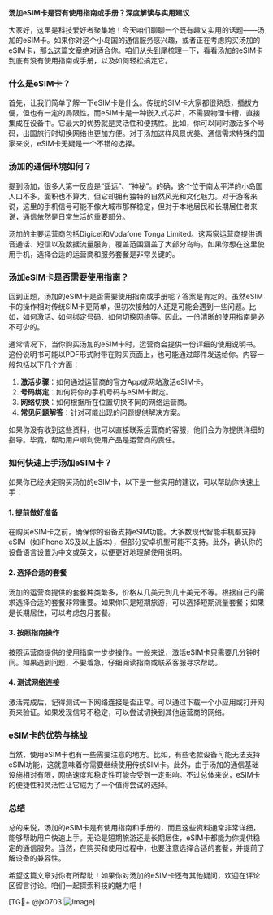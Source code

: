 **汤加eSIM卡是否有使用指南或手册？深度解读与实用建议**

大家好，这里是科技爱好者聚集地！今天咱们聊聊一个既有趣又实用的话题——汤加的eSIM卡。如果你对这个小岛国的通信服务感兴趣，或者正在考虑购买汤加的eSIM卡，那么这篇文章绝对适合你。咱们从头到尾梳理一下，看看汤加的eSIM卡到底有没有使用指南或手册，以及如何轻松搞定它。

### 什么是eSIM卡？

首先，让我们简单了解一下eSIM卡是什么。传统的SIM卡大家都很熟悉，插拔方便，但也有一定的局限性。而eSIM卡是一种嵌入式芯片，不需要物理卡槽，直接集成在设备中。它最大的优势就是灵活性和便携性。比如，你可以同时激活多个号码，出国旅行时切换网络也更加方便。对于汤加这样风景优美、通信需求特殊的国家来说，eSIM卡无疑是一个不错的选择。

### 汤加的通信环境如何？

提到汤加，很多人第一反应是“遥远”、“神秘”。的确，这个位于南太平洋的小岛国人口不多，面积也不算大，但它却拥有独特的自然风光和文化魅力。对于游客来说，这里的手机信号可能不像大城市那样稳定，但对于本地居民和长期居住者来说，通信依然是日常生活的重要部分。

汤加的主要运营商包括Digicel和Vodafone Tonga Limited。这两家运营商提供语音通话、短信以及数据流量服务，覆盖范围涵盖了大部分岛屿。如果你想在这里使用手机，选择合适的运营商和服务套餐是非常关键的。

### 汤加eSIM卡是否需要使用指南？

回到正题，汤加的eSIM卡是否需要使用指南或手册呢？答案是肯定的。虽然eSIM卡的操作相对传统SIM卡更简单，但初次接触的人还是可能会遇到一些问题。比如，如何激活、如何绑定号码、如何切换网络等。因此，一份清晰的使用指南是必不可少的。

通常情况下，当你购买汤加的eSIM卡时，运营商会提供一份详细的使用说明书。这份说明书可能以PDF形式附带在购买页面上，也可能通过邮件发送给你。内容一般包括以下几个方面：

1. **激活步骤**：如何通过运营商的官方App或网站激活eSIM卡。
2. **号码绑定**：如何将你的手机号码与eSIM卡绑定。
3. **网络切换**：如何根据所在位置切换不同的网络运营商。
4. **常见问题解答**：针对可能出现的问题提供解决方案。

如果你没有收到这些资料，也可以直接联系运营商的客服，他们会为你提供详细的指导。毕竟，帮助用户顺利使用产品是运营商的责任。

### 如何快速上手汤加eSIM卡？

如果你已经决定购买汤加的eSIM卡，以下是一些实用的建议，可以帮助你快速上手：

#### 1. 提前做好准备
在购买eSIM卡之前，确保你的设备支持eSIM功能。大多数现代智能手机都支持eSIM（如iPhone XS及以上版本），但部分安卓机型可能不支持。此外，确认你的设备语言设置为中文或英文，以便更好地理解使用说明。

#### 2. 选择合适的套餐
汤加的运营商提供的套餐种类繁多，价格从几美元到几十美元不等。根据自己的需求选择合适的套餐非常重要。如果你只是短期旅游，可以选择短期流量套餐；如果是长期居住，可以考虑包月套餐。

#### 3. 按照指南操作
按照运营商提供的使用指南一步步操作。一般来说，激活eSIM卡只需要几分钟时间。如果遇到问题，不要着急，仔细阅读指南或联系客服寻求帮助。

#### 4. 测试网络连接
激活完成后，记得测试一下网络连接是否正常。可以通过下载一个小应用或打开网页来验证。如果发现信号不稳定，可以尝试切换到其他运营商的网络。

### eSIM卡的优势与挑战

当然，使用eSIM卡也有一些需要注意的地方。比如，有些老款设备可能无法支持eSIM功能，这就意味着你需要继续使用传统SIM卡。此外，由于汤加的通信基础设施相对有限，网络速度和稳定性可能会受到一定影响。不过总体来说，eSIM卡的便捷性和灵活性让它成为了一个值得尝试的选择。

### 总结

总的来说，汤加的eSIM卡是有使用指南和手册的，而且这些资料通常非常详细，能够帮助用户快速上手。无论是短期旅游还是长期居住，eSIM卡都能为你提供稳定的通信服务。当然，在购买和使用过程中，也要注意选择合适的套餐，并提前了解设备的兼容性。

希望这篇文章对你有所帮助！如果你对汤加的eSIM卡还有其他疑问，欢迎在评论区留言讨论。咱们一起探索科技的魅力吧！

[TG💪+ @jx0703 ![Image](https://github.com/user-attachments/assets/dbca1d08-cadb-493c-b0ec-ad6f7a83f270)]